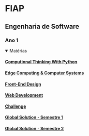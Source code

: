 # FIAP
## Engenharia de Software

### Ano 1
<details open>
  <summary>Matérias</summary>
  
  #### [Computional Thinking With Python](https://github.com/orgs/Rafafaaa-FIAP/repositories?q=CTP+sort%3Aname-asc)
  #### [Edge Computing & Computer Systems](https://github.com/orgs/Rafafaaa-FIAP/repositories?q=EDG+sort%3Aname-asc)
  #### [Front-End Design](https://github.com/orgs/Rafafaaa-FIAP/repositories?q=FRO+sort%3Aname-asc)
  #### [Web Development](https://github.com/orgs/Rafafaaa-FIAP/repositories?q=WEB+sort%3Aname-asc)
  #### [Challenge](https://github.com/orgs/Rafafaaa-FIAP/repositories?q=CHL01+sort%3Aname-asc)
  #### [Global Solution - Semestre 1](https://github.com/orgs/Rafafaaa-FIAP/repositories?q=GS01+sort%3Aname-asc)
  #### [Global Solution - Semestre 2](https://github.com/orgs/Rafafaaa-FIAP/repositories?q=GS02+sort%3Aname-asc)
</details>
